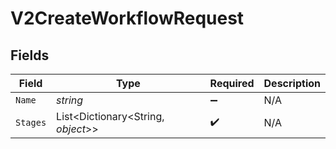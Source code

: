 # V2CreateWorkflowRequest


## Fields

| Field                              | Type                               | Required                           | Description                        |
| ---------------------------------- | ---------------------------------- | ---------------------------------- | ---------------------------------- |
| `Name`                             | *string*                           | :heavy_minus_sign:                 | N/A                                |
| `Stages`                           | List<Dictionary<String, *object*>> | :heavy_check_mark:                 | N/A                                |